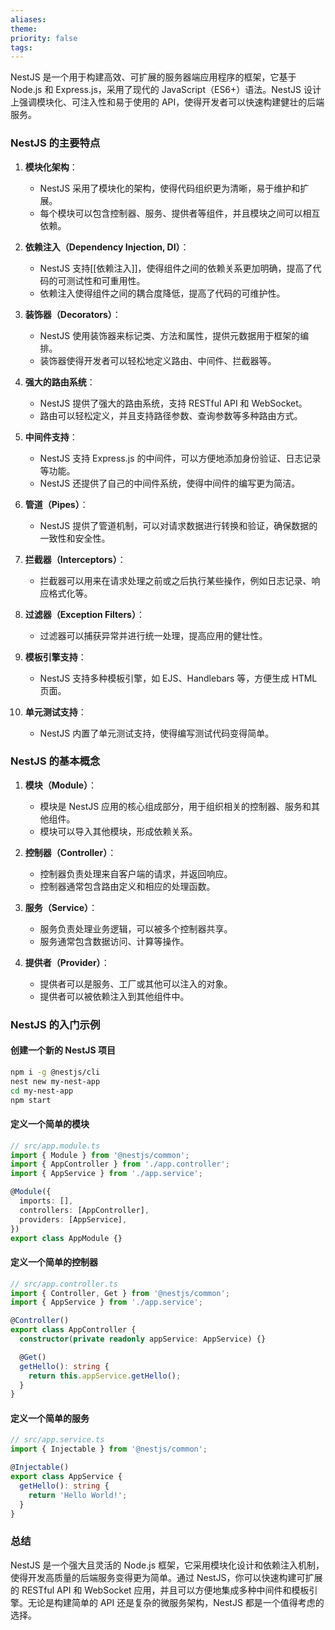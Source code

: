 ```yaml
---
aliases: 
theme: 
priority: false
tags:
---
```

NestJS 是一个用于构建高效、可扩展的服务器端应用程序的框架，它基于 Node.js 和 Express.js，采用了现代的 JavaScript（ES6+）语法。NestJS 设计上强调模块化、可注入性和易于使用的 API，使得开发者可以快速构建健壮的后端服务。

### NestJS 的主要特点

1. **模块化架构**：
   - NestJS 采用了模块化的架构，使得代码组织更为清晰，易于维护和扩展。
   - 每个模块可以包含控制器、服务、提供者等组件，并且模块之间可以相互依赖。

2. **依赖注入（Dependency Injection, DI）**：
   - NestJS 支持[[依赖注入]]，使得组件之间的依赖关系更加明确，提高了代码的可测试性和可重用性。
   - 依赖注入使得组件之间的耦合度降低，提高了代码的可维护性。

3. **装饰器（Decorators）**：
   - NestJS 使用装饰器来标记类、方法和属性，提供元数据用于框架的编排。
   - 装饰器使得开发者可以轻松地定义路由、中间件、拦截器等。

4. **强大的路由系统**：
   - NestJS 提供了强大的路由系统，支持 RESTful API 和 WebSocket。
   - 路由可以轻松定义，并且支持路径参数、查询参数等多种路由方式。

5. **中间件支持**：
   - NestJS 支持 Express.js 的中间件，可以方便地添加身份验证、日志记录等功能。
   - NestJS 还提供了自己的中间件系统，使得中间件的编写更为简洁。

6. **管道（Pipes）**：
   - NestJS 提供了管道机制，可以对请求数据进行转换和验证，确保数据的一致性和安全性。

7. **拦截器（Interceptors）**：
   - 拦截器可以用来在请求处理之前或之后执行某些操作，例如日志记录、响应格式化等。

8. **过滤器（Exception Filters）**：
   - 过滤器可以捕获异常并进行统一处理，提高应用的健壮性。

9. **模板引擎支持**：
   - NestJS 支持多种模板引擎，如 EJS、Handlebars 等，方便生成 HTML 页面。

10. **单元测试支持**：
    - NestJS 内置了单元测试支持，使得编写测试代码变得简单。

### NestJS 的基本概念

1. **模块（Module）**：
   - 模块是 NestJS 应用的核心组成部分，用于组织相关的控制器、服务和其他组件。
   - 模块可以导入其他模块，形成依赖关系。

2. **控制器（Controller）**：
   - 控制器负责处理来自客户端的请求，并返回响应。
   - 控制器通常包含路由定义和相应的处理函数。

3. **服务（Service）**：
   - 服务负责处理业务逻辑，可以被多个控制器共享。
   - 服务通常包含数据访问、计算等操作。

4. **提供者（Provider）**：
   - 提供者可以是服务、工厂或其他可以注入的对象。
   - 提供者可以被依赖注入到其他组件中。

### NestJS 的入门示例

#### 创建一个新的 NestJS 项目

```sh
npm i -g @nestjs/cli
nest new my-nest-app
cd my-nest-app
npm start
```

#### 定义一个简单的模块

```typescript
// src/app.module.ts
import { Module } from '@nestjs/common';
import { AppController } from './app.controller';
import { AppService } from './app.service';

@Module({
  imports: [],
  controllers: [AppController],
  providers: [AppService],
})
export class AppModule {}
```

#### 定义一个简单的控制器

```typescript
// src/app.controller.ts
import { Controller, Get } from '@nestjs/common';
import { AppService } from './app.service';

@Controller()
export class AppController {
  constructor(private readonly appService: AppService) {}

  @Get()
  getHello(): string {
    return this.appService.getHello();
  }
}
```

#### 定义一个简单的服务

```typescript
// src/app.service.ts
import { Injectable } from '@nestjs/common';

@Injectable()
export class AppService {
  getHello(): string {
    return 'Hello World!';
  }
}
```

### 总结

NestJS 是一个强大且灵活的 Node.js 框架，它采用模块化设计和依赖注入机制，使得开发高质量的后端服务变得更为简单。通过 NestJS，你可以快速构建可扩展的 RESTful API 和 WebSocket 应用，并且可以方便地集成多种中间件和模板引擎。无论是构建简单的 API 还是复杂的微服务架构，NestJS 都是一个值得考虑的选择。